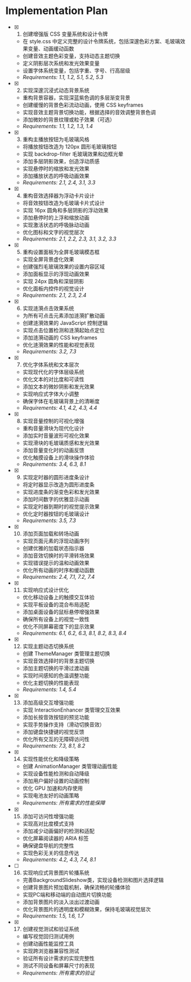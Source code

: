 # Implementation Plan

- [x] 1. 创建增强版 CSS 变量系统和设计令牌

  - 在 style.css 中定义完整的设计令牌系统，包括深邃色彩方案、毛玻璃效果变量、动画缓动函数
  - 创建音效主题色彩变量，支持动态主题切换
  - 定义阴影层次系统和发光效果变量
  - 设置字体系统变量，包括字重、字号、行高层级
  - _Requirements: 1.1, 1.2, 5.1, 5.2, 5.3_

- [x] 2. 实现深邃沉浸式动态背景系统

  - 重构背景容器，实现深蓝紫色调的多层渐变背景
  - 创建缓慢的背景色彩流动动画，使用 CSS keyframes
  - 实现音效主题背景切换功能，根据选择的音效调整背景色调
  - 添加微妙的背景纹理或粒子效果（可选）
  - _Requirements: 1.1, 1.2, 1.3, 1.4_

- [x] 3. 重构主播放按钮为毛玻璃风格

  - 将播放按钮改造为 120px 圆形毛玻璃按钮
  - 实现 backdrop-filter 毛玻璃效果和边框光晕
  - 添加多层阴影效果，创造浮动质感
  - 实现悬停时的缩放和发光效果
  - 添加播放状态的呼吸动画效果
  - _Requirements: 2.1, 2.4, 3.1, 3.3_

- [x] 4. 重构音效选择器为浮动卡片设计

  - 将音效按钮改造为毛玻璃卡片式设计
  - 实现 16px 圆角和多层阴影的浮动效果
  - 添加悬停时的上浮和缩放动画
  - 实现激活状态的呼吸脉动动画
  - 优化图标和文字的视觉层次
  - _Requirements: 2.1, 2.2, 2.3, 3.1, 3.2, 3.3_

- [x] 5. 重构设置面板为全屏毛玻璃模态框

  - 实现全屏背景虚化效果
  - 创建强烈毛玻璃效果的设置内容区域
  - 添加面板显示的浮现动画效果
  - 实现 24px 圆角和深层阴影
  - 优化面板内控件的视觉设计
  - _Requirements: 2.1, 2.3, 2.4_

- [x] 6. 实现涟漪点击效果系统

  - 为所有可点击元素添加涟漪扩散动画
  - 创建涟漪效果的 JavaScript 控制逻辑
  - 实现点击位置检测和涟漪起始点定位
  - 添加涟漪动画的 CSS keyframes
  - 优化涟漪效果的性能和视觉表现
  - _Requirements: 3.2, 7.3_

- [x] 7. 优化字体系统和文本层次

  - 实现现代化的字体层级系统
  - 优化文本的对比度和可读性
  - 添加文本的微妙阴影和发光效果
  - 实现响应式字体大小调整
  - 确保字体在毛玻璃背景上的清晰度
  - _Requirements: 4.1, 4.2, 4.3, 4.4_

- [x] 8. 实现音量控制的可视化增强

  - 重构音量滑块为现代化设计
  - 添加实时音量波形可视化效果
  - 实现滑块的毛玻璃质感和发光效果
  - 添加音量变化时的动画反馈
  - 优化触摸设备上的滑块操作体验
  - _Requirements: 3.4, 6.3, 8.1_

- [x] 9. 实现定时器的圆形进度条设计

  - 将定时器显示改造为圆形进度条
  - 实现进度条的渐变色彩和发光效果
  - 添加时间数字的优雅显示动画
  - 实现定时器到期时的视觉提示效果
  - 优化定时器按钮的毛玻璃设计
  - _Requirements: 3.5, 7.3_

- [x] 10. 添加页面加载和转场动画

  - 实现页面元素的浮现动画序列
  - 创建优雅的加载状态指示器
  - 添加音效切换时的平滑转场效果
  - 实现错误提示的温和动画效果
  - 优化所有动画的时序和缓动函数
  - _Requirements: 2.4, 7.1, 7.2, 7.4_

- [x] 11. 实现响应式设计优化

  - 优化移动设备上的触摸交互体验
  - 实现平板设备的混合布局适配
  - 添加桌面设备的鼠标悬停增强效果
  - 确保所有设备上的视觉一致性
  - 优化不同屏幕密度下的显示效果
  - _Requirements: 6.1, 6.2, 6.3, 8.1, 8.2, 8.3, 8.4_

- [x] 12. 实现主题动态切换系统

  - 创建 ThemeManager 类管理主题切换
  - 实现音效选择时的背景主题切换
  - 添加主题切换的平滑过渡动画
  - 实现时间感知的色温调整功能
  - 优化主题切换的性能表现
  - _Requirements: 1.4, 5.4_

- [x] 13. 添加高级交互增强功能

  - 实现 InteractionEnhancer 类管理交互效果
  - 添加长按音效按钮的预览功能
  - 实现手势操作支持（滑动切换音效）
  - 添加键盘快捷键的视觉反馈
  - 优化所有交互的无障碍访问性
  - _Requirements: 7.3, 8.1, 8.2_

- [x] 14. 实现性能优化和降级策略

  - 创建 AnimationManager 类管理动画性能
  - 实现设备性能检测和自动降级
  - 添加用户偏好设置的动画控制
  - 优化 GPU 加速和内存使用
  - 实现电池友好的动画策略
  - _Requirements: 所有需求的性能保障_

- [x] 15. 添加可访问性增强功能

  - 实现高对比度模式支持
  - 添加减少动画偏好的检测和适配
  - 优化屏幕阅读器的 ARIA 标签
  - 确保键盘导航的完整性
  - 实现色彩无关的信息传达
  - _Requirements: 4.2, 4.3, 7.4, 8.1_

- [ ] 16. 实现响应式背景图片轮播系统
  - 完善BackgroundSlideshow类，实现设备检测和图片选择逻辑
  - 创建背景图片预加载机制，确保流畅的轮播体验
  - 实现PC端和移动端的自动图片切换功能
  - 添加背景图片的淡入淡出过渡动画
  - 优化背景图片的透明度和模糊效果，保持毛玻璃视觉层次
  - _Requirements: 1.5, 1.6, 1.7_

- [x] 17. 创建视觉测试和验证系统
  - 编写视觉回归测试用例
  - 创建动画性能监控工具
  - 实现跨浏览器兼容性测试
  - 验证所有设计需求的实现完整性
  - 测试不同设备和屏幕尺寸的表现
  - _Requirements: 所有需求的验证_
